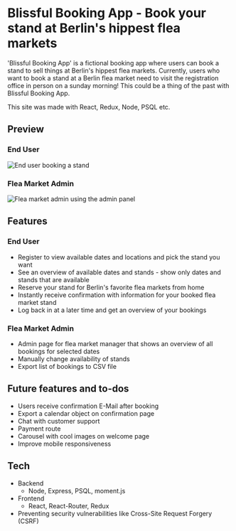 # Blissful Booking App - Book your stand at Berlin's hippest flea markets

'Blissful Booking App' is a fictional booking app where users can book a stand to sell things at Berlin's hippest flea markets. Currently, users who want to book a stand at a Berlin flea market need to visit the registration office in person on a sunday morning! This could be a thing of the past with Blissful Booking App.

This site was made with React, Redux, Node, PSQL etc.

## Preview

### End User

![End user booking a stand](https://github.com/tobiasjeckel/blissful-booking-app/blob/master/gifs/user-booking.gif)

### Flea Market Admin

![Flea market admin using the admin panel](https://github.com/tobiasjeckel/blissful-booking-app/blob/master/gifs/admin-panel.gif)

## Features

### End User

-   Register to view available dates and locations and pick the stand you want
-   See an overview of available dates and stands - show only dates and stands that are available
-   Reserve your stand for Berlin's favorite flea markets from home
-   Instantly receive confirmation with information for your booked flea market stand
-   Log back in at a later time and get an overview of your bookings

### Flea Market Admin

-   Admin page for flea market manager that shows an overview of all bookings for selected dates
-   Manually change availability of stands
-   Export list of bookings to CSV file

## Future features and to-dos

-   Users receive confirmation E-Mail after booking
-   Export a calendar object on confirmation page
-   Chat with customer support
-   Payment route
-   Carousel with cool images on welcome page
-   Improve mobile responsiveness

## Tech

-   Backend
    -   Node, Express, PSQL, moment.js
-   Frontend
    -   React, React-Router, Redux
-   Preventing security vulnerabilities like Cross-Site Request Forgery (CSRF)
